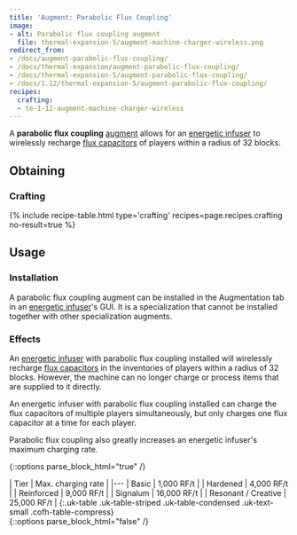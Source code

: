 ```yaml
---
title: 'Augment: Parabolic Flux Coupling'
image:
- alt: Parabolic flux coupling augment
  file: thermal-expansion-5/augment-machine-charger-wireless.png
redirect_from:
- /docs/augment-parabolic-flux-coupling/
- /docs/thermal-expansion/augment-parabolic-flux-coupling/
- /docs/thermal-expansion-5/augment-parabolic-flux-coupling/
- /docs/1.12/thermal-expansion-5/augment-parabolic-flux-coupling/
recipes:
  crafting:
  - te-1-12-augment-machine-charger-wireless
---
```


A **parabolic flux coupling** [augment](../augments/) allows for an
[energetic infuser](../energetic-infuser/) to wirelessly recharge [flux
capacitors](../flux-capacitor/) of players within a radius of 32 blocks.


Obtaining
---------

### Crafting
{% include recipe-table.html type='crafting' recipes=page.recipes.crafting no-result=true %}


Usage
-----

### Installation
A parabolic flux coupling augment can be installed in the Augmentation tab in an
[energetic infuser](../energetic-infuser/)'s GUI. It is a specialization that
cannot be installed together with other specialization augments.

### Effects
An [energetic infuser](../energetic-infuser/) with parabolic flux coupling
installed will wirelessly recharge [flux capacitors](../flux-capacitor/) in
the inventories of players within a radius of 32 blocks. However, the machine
can no longer charge or process items that are supplied to it directly.

An energetic infuser with parabolic flux coupling installed can charge the flux
capacitors of multiple players simultaneously, but only charges one flux
capacitor at a time for each player.

Parabolic flux coupling also greatly increases an energetic infuser's maximum
charging rate.

{::options parse_block_html="true" /}
<div class="uk-overflow-container">
| Tier | Max. charging rate |
|---
| Basic | 1,000 RF/t |
| Hardened | 4,000 RF/t |
| Reinforced | 9,000 RF/t |
| Signalum | 16,000 RF/t |
| Resonant / Creative | 25,000 RF/t |
{:.uk-table .uk-table-striped .uk-table-condensed .uk-text-small .cofh-table-compress}
</div>
{::options parse_block_html="false" /}

